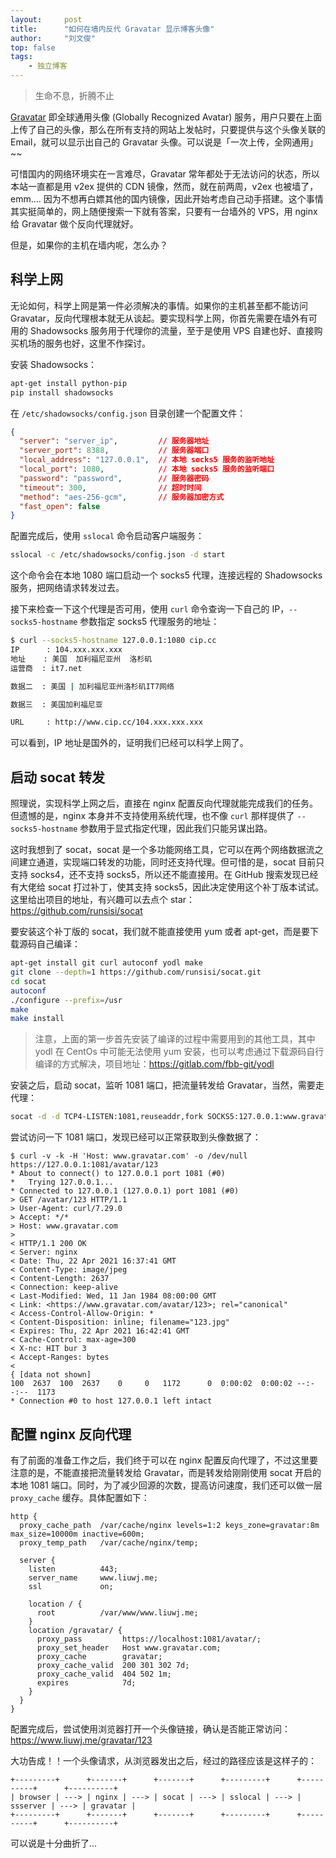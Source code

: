 ```yaml
---
layout:     post
title:      "如何在墙内反代 Gravatar 显示博客头像"
author:     "刘文俊"
top: false
tags:
    - 独立博客
---
```


<blockquote class="blockquote-center">生命不息，折腾不止</blockquote>

[Gravatar](https://cn.gravatar.com/) 即全球通用头像 (Globally Recognized Avatar) 服务，用户只要在上面上传了自己的头像，那么在所有支持的网站上发帖时，只要提供与这个头像关联的 Email，就可以显示出自己的 Gravatar 头像。可以说是「一次上传，全网通用」~~

可惜国内的网络环境实在一言难尽，Gravatar 常年都处于无法访问的状态，所以本站一直都是用 v2ex 提供的 CDN 镜像，然而，就在前两周，v2ex 也被墙了，emm.... 因为不想再白嫖其他的国内镜像，因此开始考虑自己动手搭建。这个事情其实挺简单的，网上随便搜索一下就有答案，只要有一台墙外的 VPS，用 nginx 给 Gravatar 做个反向代理就好。

但是，如果你的主机在墙内呢，怎么办？

<!-- more -->

## 科学上网

无论如何，科学上网是第一件必须解决的事情。如果你的主机甚至都不能访问 Gravatar，反向代理根本就无从谈起。要实现科学上网，你首先需要在墙外有可用的 Shadowsocks 服务用于代理你的流量，至于是使用 VPS 自建也好、直接购买机场的服务也好，这里不作探讨。

安装 Shadowsocks：

```sh
apt-get install python-pip
pip install shadowsocks
```

在 `/etc/shadowsocks/config.json` 目录创建一个配置文件：

```json
{
  "server": "server_ip",         // 服务器地址
  "server_port": 8388,           // 服务器端口
  "local_address": "127.0.0.1",  // 本地 socks5 服务的监听地址
  "local_port": 1080,            // 本地 socks5 服务的监听端口
  "password": "password",        // 服务器密码
  "timeout": 300,                // 超时时间
  "method": "aes-256-gcm",       // 服务器加密方式
  "fast_open": false
}
```

配置完成后，使用 `sslocal` 命令启动客户端服务：

```sh
sslocal -c /etc/shadowsocks/config.json -d start
```

这个命令会在本地 1080 端口启动一个 socks5 代理，连接远程的 Shadowsocks 服务，把网络请求转发过去。

接下来检查一下这个代理是否可用，使用 `curl` 命令查询一下自己的 IP，`--socks5-hostname` 参数指定 socks5 代理服务的地址：

```sh
$ curl --socks5-hostname 127.0.0.1:1080 cip.cc
IP      : 104.xxx.xxx.xxx
地址    : 美国  加利福尼亚州  洛杉矶
运营商  : it7.net

数据二  : 美国 | 加利福尼亚州洛杉矶IT7网络

数据三  : 美国加利福尼亚

URL     : http://www.cip.cc/104.xxx.xxx.xxx
```

可以看到，IP 地址是国外的，证明我们已经可以科学上网了。

## 启动 socat 转发

照理说，实现科学上网之后，直接在 nginx 配置反向代理就能完成我们的任务。但遗憾的是，nginx 本身并不支持使用系统代理，也不像 `curl` 那样提供了 `--socks5-hostname` 参数用于显式指定代理，因此我们只能另谋出路。

这时我想到了 socat，socat 是一个多功能网络工具，它可以在两个网络数据流之间建立通道，实现端口转发的功能，同时还支持代理。但可惜的是，socat 目前只支持 socks4，还不支持 socks5，所以还不能直接用。在 GitHub 搜索发现已经有大佬给 socat 打过补丁，使其支持 socks5，因此决定使用这个补丁版本试试。这里给出项目的地址，有兴趣可以去点个 star：https://github.com/runsisi/socat

要安装这个补丁版的 socat，我们就不能直接使用 yum 或者 apt-get，而是要下载源码自己编译：

```sh
apt-get install git curl autoconf yodl make
git clone --depth=1 https://github.com/runsisi/socat.git
cd socat
autoconf
./configure --prefix=/usr
make
make install
```

> 注意，上面的第一步首先安装了编译的过程中需要用到的其他工具，其中 yodl 在 CentOs 中可能无法使用 yum 安装，也可以考虑通过下载源码自行编译的方式解决，项目地址：https://gitlab.com/fbb-git/yodl

安装之后，启动 socat，监听 1081 端口，把流量转发给 Gravatar，当然，需要走代理：

```sh
socat -d -d TCP4-LISTEN:1081,reuseaddr,fork SOCKS5:127.0.0.1:www.gravatar.com:443,socks5port=1080
```

尝试访问一下 1081 端口，发现已经可以正常获取到头像数据了：

```plain
$ curl -v -k -H 'Host: www.gravatar.com' -o /dev/null https://127.0.0.1:1081/avatar/123
* About to connect() to 127.0.0.1 port 1081 (#0)
*   Trying 127.0.0.1...
* Connected to 127.0.0.1 (127.0.0.1) port 1081 (#0)
> GET /avatar/123 HTTP/1.1
> User-Agent: curl/7.29.0
> Accept: */*
> Host: www.gravatar.com
>
< HTTP/1.1 200 OK
< Server: nginx
< Date: Thu, 22 Apr 2021 16:37:41 GMT
< Content-Type: image/jpeg
< Content-Length: 2637
< Connection: keep-alive
< Last-Modified: Wed, 11 Jan 1984 08:00:00 GMT
< Link: <https://www.gravatar.com/avatar/123>; rel="canonical"
< Access-Control-Allow-Origin: *
< Content-Disposition: inline; filename="123.jpg"
< Expires: Thu, 22 Apr 2021 16:42:41 GMT
< Cache-Control: max-age=300
< X-nc: HIT bur 3
< Accept-Ranges: bytes
<
{ [data not shown]
100  2637  100  2637    0     0   1172      0  0:00:02  0:00:02 --:--:--  1173
* Connection #0 to host 127.0.0.1 left intact
```

## 配置 nginx 反向代理

有了前面的准备工作之后，我们终于可以在 nginx 配置反向代理了，不过这里要注意的是，不能直接把流量转发给 Gravatar，而是转发给刚刚使用 socat 开启的本地 1081 端口。同时，为了减少回源的次数，提高访问速度，我们还可以做一层 `proxy_cache` 缓存。具体配置如下：

```nginx
http {
  proxy_cache_path  /var/cache/nginx levels=1:2 keys_zone=gravatar:8m max_size=10000m inactive=600m;
  proxy_temp_path   /var/cache/nginx/temp;

  server {
    listen          443;
    server_name     www.liuwj.me;
    ssl             on;

    location / {
      root          /var/www/www.liuwj.me;
    }
    location /gravatar/ {
      proxy_pass         https://localhost:1081/avatar/;
      proxy_set_header   Host www.gravatar.com;
      proxy_cache        gravatar;
      proxy_cache_valid  200 301 302 7d;
      proxy_cache_valid  404 502 1m;
      expires            7d;
    }
  }
}
```

配置完成后，尝试使用浏览器打开一个头像链接，确认是否能正常访问：https://www.liuwj.me/gravatar/123

大功告成！！一个头像请求，从浏览器发出之后，经过的路径应该是这样子的：

```plain
+---------+      +-------+      +-------+      +---------+      +----------+      +----------+
| browser | ---> | nginx | ---> | socat | ---> | sslocal | ---> | ssserver | ---> | gravatar |
+---------+      +-------+      +-------+      +---------+      +----------+      +----------+
```

可以说是十分曲折了...